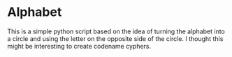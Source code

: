 # Alphabet

This is a simple python script based on the idea of turning the alphabet
into a circle and using the letter on the opposite side of the circle. I 
thought this might be interesting to create codename cyphers.